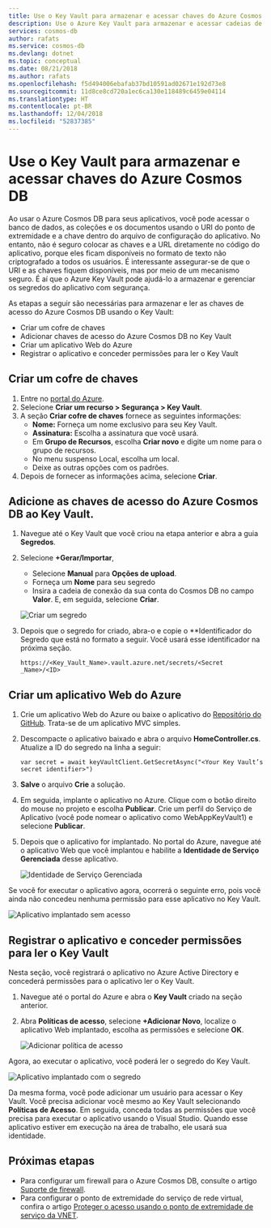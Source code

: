 ```yaml
---
title: Use o Key Vault para armazenar e acessar chaves do Azure Cosmos DB
description: Use o Azure Key Vault para armazenar e acessar cadeias de conexão, chaves e URIs do Azure Cosmos DB.
services: cosmos-db
author: rafats
ms.service: cosmos-db
ms.devlang: dotnet
ms.topic: conceptual
ms.date: 08/21/2018
ms.author: rafats
ms.openlocfilehash: f5d494006ebafab37bd10591ad02671e192d73e8
ms.sourcegitcommit: 11d8ce8cd720a1ec6ca130e118489c6459e04114
ms.translationtype: HT
ms.contentlocale: pt-BR
ms.lasthandoff: 12/04/2018
ms.locfileid: "52837385"
---
```

# <a name="use-key-vault-to-store-and-access-azure-cosmos-db-keys"></a>Use o Key Vault para armazenar e acessar chaves do Azure Cosmos DB

Ao usar o Azure Cosmos DB para seus aplicativos, você pode acessar o banco de dados, as coleções e os documentos usando o URI do ponto de extremidade e a chave dentro do arquivo de configuração do aplicativo.  No entanto, não é seguro colocar as chaves e a URL diretamente no código do aplicativo, porque eles ficam disponíveis no formato de texto não criptografado a todos os usuários. É interessante assegurar-se de que o URI e as chaves fiquem disponíveis, mas por meio de um mecanismo seguro. É aí que o Azure Key Vault pode ajudá-lo a armazenar e gerenciar os segredos do aplicativo com segurança.

As etapas a seguir são necessárias para armazenar e ler as chaves de acesso do Azure Cosmos DB usando o Key Vault:

* Criar um cofre de chaves  
* Adicionar chaves de acesso do Azure Cosmos DB no Key Vault  
* Criar um aplicativo Web do Azure  
* Registrar o aplicativo e conceder permissões para ler o Key Vault  


## <a name="create-a-key-vault"></a>Criar um cofre de chaves

1. Entre no [portal do Azure](https://portal.azure.com/).  
2. Selecione **Criar um recurso > Segurança > Key Vault**.  
3. A seção **Criar cofre de chaves** fornece as seguintes informações:  
   * **Nome:** Forneça um nome exclusivo para seu Key Vault.  
   * **Assinatura:** Escolha a assinatura que você usará.  
   * Em **Grupo de Recursos**, escolha **Criar novo** e digite um nome para o grupo de recursos.  
   * No menu suspenso Local, escolha um local.  
   * Deixe as outras opções com os padrões.  
4. Depois de fornecer as informações acima, selecione **Criar**.  

## <a name="add-azure-cosmos-db-access-keys-to-the-key-vault"></a>Adicione as chaves de acesso do Azure Cosmos DB ao Key Vault.
1. Navegue até o Key Vault que você criou na etapa anterior e abra a guia **Segredos**.  
2. Selecione **+Gerar/Importar**, 

   * Selecione **Manual** para **Opções de upload**.
   * Forneça um **Nome** para seu segredo
   * Insira a cadeia de conexão da sua conta do Cosmos DB no campo **Valor**. E, em seguida, selecione **Criar**.

   ![Criar um segredo](./media/access-secrets-from-keyvault/create-a-secret.png)

4. Depois que o segredo for criado, abra-o e copie o **Identificador do Segredo que está no formato a seguir. Você usará esse identificador na próxima seção. 

   `https://<Key_Vault_Name>.vault.azure.net/secrets/<Secret _Name>/<ID>`

## <a name="create-an-azure-web-application"></a>Criar um aplicativo Web do Azure

1. Crie um aplicativo Web do Azure ou baixe o aplicativo do [Repositório do GitHub](https://github.com/Azure/azure-cosmosdb-dotnet/tree/master/Demo/keyvaultdemo). Trata-se de um aplicativo MVC simples.  

2. Descompacte o aplicativo baixado e abra o arquivo **HomeController.cs**. Atualize a ID do segredo na linha a seguir:

   `var secret = await keyVaultClient.GetSecretAsync("<Your Key Vault’s secret identifier>")`

3. **Salve** o arquivo **Crie** a solução.  
4. Em seguida, implante o aplicativo no Azure. Clique com o botão direito do mouse no projeto e escolha **Publicar**. Crie um perfil do Serviço de Aplicativo (você pode nomear o aplicativo como WebAppKeyVault1) e selecione **Publicar**.   

5. Depois que o aplicativo for implantado. No portal do Azure, navegue até o aplicativo Web que você implantou e habilite a **Identidade de Serviço Gerenciada** desse aplicativo.  

   ![Identidade de Serviço Gerenciada](./media/access-secrets-from-keyvault/turn-on-managed-service-identity.png)

Se você for executar o aplicativo agora, ocorrerá o seguinte erro, pois você ainda não concedeu nenhuma permissão para esse aplicativo no Key Vault.

![Aplicativo implantado sem acesso](./media/access-secrets-from-keyvault/app-deployed-without-access.png)

## <a name="register-the-application--grant-permissions-to-read-the-key-vault"></a>Registrar o aplicativo e conceder permissões para ler o Key Vault

Nesta seção, você registrará o aplicativo no Azure Active Directory e concederá permissões para o aplicativo ler o Key Vault. 

1. Navegue até o portal do Azure e abra o **Key Vault** criado na seção anterior.  

2. Abra **Políticas de acesso**, selecione **+Adicionar Novo**, localize o aplicativo Web implantado, escolha as permissões e selecione **OK**.  

   ![Adicionar política de acesso](./media/access-secrets-from-keyvault/add-access-policy.png)

Agora, ao executar o aplicativo, você poderá ler o segredo do Key Vault.

![Aplicativo implantado com o segredo](./media/access-secrets-from-keyvault/app-deployed-with-access.png)
 
Da mesma forma, você pode adicionar um usuário para acessar o Key Vault. Você precisa adicionar você mesmo ao Key Vault selecionando **Políticas de Acesso**. Em seguida, conceda todas as permissões que você precisa para executar o aplicativo usando o Visual Studio. Quando esse aplicativo estiver em execução na área de trabalho, ele usará sua identidade.

## <a name="next-steps"></a>Próximas etapas

* Para configurar um firewall para o Azure Cosmos DB, consulte o artigo [Suporte de firewall](firewall-support.md).
* Para configurar o ponto de extremidade do serviço de rede virtual, confira o artigo [Proteger o acesso usando o ponto de extremidade de serviço da VNET](vnet-service-endpoint.md).

